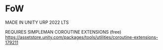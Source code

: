# FoW

MADE IN UNITY URP 2022 LTS

REQUIRES SIMPLEMAN COROUTINE EXTENSIONS (free)
https://assetstore.unity.com/packages/tools/utilities/coroutine-extensions-179211
